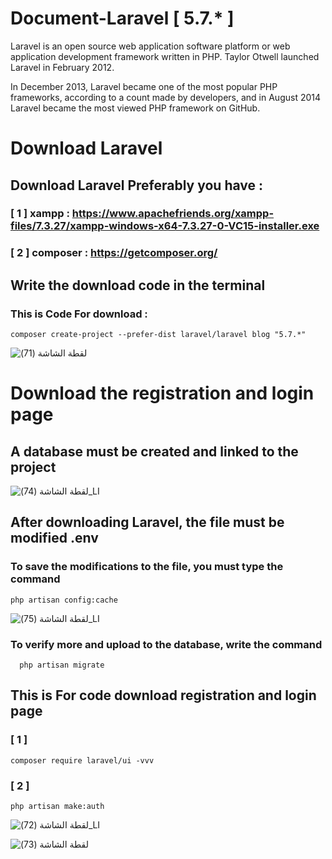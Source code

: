 # Document-Laravel [ 5.7.* ] 

Laravel is an open source web application software platform or web application development framework written in PHP. Taylor Otwell launched Laravel in February 2012.

In December 2013, Laravel became one of the most popular PHP frameworks, according to a count made by developers, and in August 2014 Laravel became the most viewed PHP framework on GitHub.






# Download Laravel 


## Download Laravel Preferably you have :

### [ 1 ] xampp : https://www.apachefriends.org/xampp-files/7.3.27/xampp-windows-x64-7.3.27-0-VC15-installer.exe 

### [ 2 ] composer : https://getcomposer.org/ 




##  Write the download code in the terminal  

### This is Code For download : 

    composer create-project --prefer-dist laravel/laravel blog "5.7.*"

![‏‏لقطة الشاشة (71)](https://user-images.githubusercontent.com/75973328/122688907-d2600e00-d227-11eb-90b3-784731f8d93d.png)






# Download the registration and login page 


## A database must be created and linked to the project 

![‏‏لقطة الشاشة (74)_LI](https://user-images.githubusercontent.com/75973328/122689322-5dda9e80-d22a-11eb-87c4-016606348205.jpg)



## After downloading Laravel, the file must be modified .env 

### To save the modifications to the file, you must type the command

    php artisan config:cache
    

![‏‏لقطة الشاشة (75)_LI](https://user-images.githubusercontent.com/75973328/122689376-d80b2300-d22a-11eb-9c12-68dfd7237c09.jpg)



### To verify more and upload to the database, write the command 

      php artisan migrate



## This is For code download registration and login page 

### [ 1 ]    
    composer require laravel/ui -vvv

### [ 2 ]  
    php artisan make:auth





![‏‏لقطة الشاشة (72)_LI](https://user-images.githubusercontent.com/75973328/122689175-6aaac280-d229-11eb-97b8-bd3041881053.jpg)




![‏‏لقطة الشاشة (73)](https://user-images.githubusercontent.com/75973328/122689199-929a2600-d229-11eb-8d14-f66f3489deb8.png)

